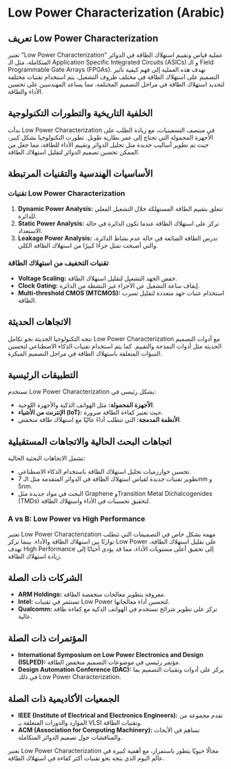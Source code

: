 # Low Power Characterization (Arabic)

## تعريف Low Power Characterization
تعتبر "Low Power Characterization" عملية قياس وتقييم استهلاك الطاقة في الدوائر المتكاملة، مثل الـ Application Specific Integrated Circuits (ASICs) و الـ Field Programmable Gate Arrays (FPGAs). تهدف هذه العملية إلى فهم كيفية تأثير التصميم على استهلاك الطاقة في مختلف ظروف التشغيل. يتم استخدام تقنيات مختلفة لتحديد استهلاك الطاقة في مراحل التصميم المختلفة، مما يساعد المهندسين على تحسين الأداء والطاقة.

## الخلفية التاريخية والتطورات التكنولوجية
بدأت Low Power Characterization في منتصف التسعينيات، مع زيادة الطلب على الأجهزة المحمولة التي تحتاج إلى عمر بطارية طويل. تطورت التكنولوجيا بشكل كبير، حيث تم تطوير أساليب جديدة مثل تحليل الدوائر وتقييم الأداء للطاقة، مما جعل من الممكن تحسين تصميم الدوائر لتقليل استهلاك الطاقة. 

## الأساسيات الهندسية والتقنيات المرتبطة
### تقنيات Low Power Characterization
1. **Dynamic Power Analysis:** تتعلق بتقييم الطاقة المستهلكة خلال التشغيل الفعلي للدائرة.
2. **Static Power Analysis:** تركز على استهلاك الطاقة عندما تكون الدائرة في حالة الاستعداد.
3. **Leakage Power Analysis:** تدرس الطاقة الضائعة في حالة عدم نشاط الدائرة، والتي أصبحت تمثل جزءًا كبيرًا من استهلاك الطاقة الكلي.

### تقنيات التخفيف من استهلاك الطاقة
- **Voltage Scaling:** خفض الجهد التشغيل لتقليل استهلاك الطاقة.
- **Clock Gating:** إيقاف ساعة التشغيل عن الأجزاء غير النشطة من الدائرة.
- **Multi-threshold CMOS (MTCMOS):** استخدام عتبات جهد متعددة لتقليل تسرب الطاقة.

## الاتجاهات الحديثة
تتجه التكنولوجيا الحديثة نحو تكامل Low Power Characterization مع أدوات التصميم الحديثة مثل أدوات النمذجة والتقييم. كما يتم استخدام تقنيات الذكاء الاصطناعي لتحسين التنبؤات المتعلقة باستهلاك الطاقة في مراحل التصميم المبكرة.

## التطبيقات الرئيسية
تستخدم Low Power Characterization بشكل رئيسي في:
- **الأجهزة المحمولة:** مثل الهواتف الذكية والأجهزة اللوحية.
- **الإنترنت من الأشياء (IoT):** حيث تعتبر كفاءة الطاقة ضرورة.
- **الأنظمة المدمجة:** التي تتطلب أداءً عاليًا مع استهلاك طاقة منخفض.

## اتجاهات البحث الحالية والاتجاهات المستقبلية
تشمل الاتجاهات البحثية الحالية:
- تحسين خوارزميات تحليل استهلاك الطاقة باستخدام الذكاء الاصطناعي.
- تطوير تقنيات جديدة لقياس استهلاك الطاقة في الدوائر المتقدمة مثل الـ 7nm و 5nm.
- البحث في مواد جديدة مثل Graphene وTransition Metal Dichalcogenides (TMDs) لتحقيق تحسينات في الأداء واستهلاك الطاقة.

### A vs B: Low Power vs High Performance
تعتبر Low Power Characterization مهمة بشكل خاص في التصميمات التي تتطلب توازنًا بين استهلاك الطاقة والأداء. بينما تركز Low Power على تقليل استهلاك الطاقة، تهدف High Performance إلى تحقيق أعلى مستويات الأداء، مما قد يؤدي أحيانًا إلى زيادة استهلاك الطاقة. 

## الشركات ذات الصلة
- **ARM Holdings:** معروفة بتطوير معالجات منخفضة الطاقة.
- **Intel:** تستثمر في تقنيات Low Power لتحسين أداء معالجاتها.
- **Qualcomm:** تركز على تطوير شرائح تستخدم في الهواتف الذكية مع كفاءة طاقة عالية.

## المؤتمرات ذات الصلة
- **International Symposium on Low Power Electronics and Design (ISLPED):** مؤتمر رئيسي في موضوعات التصميم منخفض الطاقة.
- **Design Automation Conference (DAC):** يركز على أدوات وتقنيات التصميم بما في ذلك Low Power Characterization.

## الجمعيات الأكاديمية ذات الصلة
- **IEEE (Institute of Electrical and Electronics Engineers):** تقدم مجموعة من الموارد والدورات المتعلقة بـ VLSI وتقنيات الطاقة.
- **ACM (Association for Computing Machinery):** تساهم في الأبحاث والمناقشات حول تصميم الدوائر المتكاملة.

تعتبر Low Power Characterization مجالًا حيويًا يتطور باستمرار، مع أهمية كبيرة في عالم اليوم الذي يتجه نحو تقنيات أكثر كفاءة في استهلاك الطاقة.